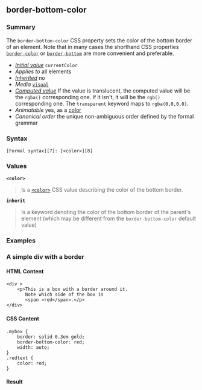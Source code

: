 ## border-bottom-color

### Summary

The `border-bottom-color` CSS property sets the color of the bottom border of an element. Note that in many cases the shorthand CSS properties [`border-color`][0] or [`border-bottom`][1] are more convenient and preferable.

* _[Initial value][2]_ `currentColor` 
* _Applies to_ all elements 
* _[Inherited][3]_ no 
* _Media_ [`visual`][4] 
* _[Computed value][5]_ If the value is translucent, the computed value will be the `rgba()` corresponding one. If it isn't, it will be the `rgb()` corresponding one. The `transparent` keyword maps to `rgba(0,0,0,0)`. 
* _Animatable_ yes, as a [color][6] 
* _Canonical order_ the unique non-ambiguous order defined by the formal grammar

### Syntax

    [Formal syntax][7]: [<color>][8]
    

### Values

**`<color>`**

> Is a [`<color>`][9] CSS value describing the color of the bottom border.

**`inherit`**

> Is a keyword denoting the color of the bottom border of the parent's element (which may be different from the `border-bottom-color` default value)

### Examples

### A simple div with a border

#### HTML Content

    <div >
        <p>This is a box with a border around it.
           Note which side of the box is
           <span >red</span>.</p>
    </div>

#### CSS Content

    .mybox {
        border: solid 0.3em gold;
        border-bottom-color: red;
        width: auto;
    }
    .redtext {
        color: red;
    }

#### Result



[0]: https://developer.mozilla.org/en/docs/Web/CSS/border-color
[1]: https://developer.mozilla.org/en/docs/Web/CSS/border-bottom
[2]: https://developer.mozilla.org/en/docs/CSS/initial_value
[3]: https://developer.mozilla.org/en/docs/CSS/inheritance
[4]: https://developer.mozilla.org/en/docs/CSS/@media#Media_groups
[5]: https://developer.mozilla.org/en/docs/CSS/computed_value
[6]: https://developer.mozilla.org/en/docs/CSS/color_value#Interpolation "Values of the <color> CSS data type are interpolated on each of their red, green, blue components, each handled as a real, floating-point number. Note that interpolation of colors happens in the alpha-premultiplied sRGBA color space to prevent unexpected grey colors to appear."
[7]: https://developer.mozilla.org/en/docs/CSS/Value_definition_syntax "https://developer.mozilla.org/en/docs/CSS/Value_definition_syntax"
[8]: https://developer.mozilla.org/en/docs/CSS/color
[9]: https://developer.mozilla.org/en/docs/Web/CSS/color_value